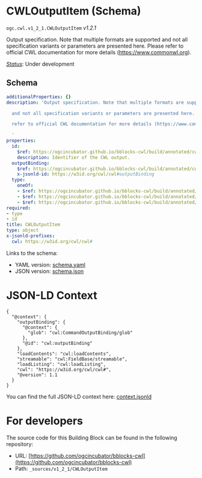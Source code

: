 
# CWLOutputItem (Schema)

`ogc.cwl.v1_2_1.CWLOutputItem` *v1.2.1*

Output specification. Note that multiple formats are supported
and not all specification variants or parameters are presented here. Please
refer to official CWL documentation for more details (https://www.commonwl.org).


[*Status*](http://www.opengis.net/def/status): Under development

## Schema

```yaml
additionalProperties: {}
description: 'Output specification. Note that multiple formats are supported

  and not all specification variants or parameters are presented here. Please

  refer to official CWL documentation for more details (https://www.commonwl.org).

  '
properties:
  id:
    $ref: https://ogcincubator.github.io/bblocks-cwl/build/annotated/cwl/v1_2_1/CWLIdentifier/schema.yaml
    description: Identifier of the CWL output.
  outputBinding:
    $ref: https://ogcincubator.github.io/bblocks-cwl/build/annotated/cwl/v1_2_1/OutputBinding/schema.yaml
    x-jsonld-id: https://w3id.org/cwl/cwl#outputBinding
  type:
    oneOf:
    - $ref: https://ogcincubator.github.io/bblocks-cwl/build/annotated/cwl/v1_2_1/CWLType/schema.yaml
    - $ref: https://ogcincubator.github.io/bblocks-cwl/build/annotated/cwl/v1_2_1/CWLOutputStdOut/schema.yaml
    - $ref: https://ogcincubator.github.io/bblocks-cwl/build/annotated/cwl/v1_2_1/CWLOutputStdErr/schema.yaml
required:
- type
- id
title: CWLOutputItem
type: object
x-jsonld-prefixes:
  cwl: https://w3id.org/cwl/cwl#

```

Links to the schema:

* YAML version: [schema.yaml](https://ogcincubator.github.io/bblocks-cwl/build/annotated/cwl/v1_2_1/CWLOutputItem/schema.json)
* JSON version: [schema.json](https://ogcincubator.github.io/bblocks-cwl/build/annotated/cwl/v1_2_1/CWLOutputItem/schema.yaml)


# JSON-LD Context

```jsonld
{
  "@context": {
    "outputBinding": {
      "@context": {
        "glob": "cwl:CommandOutputBinding/glob"
      },
      "@id": "cwl:outputBinding"
    },
    "loadContents": "cwl:loadContents",
    "streamable": "cwl:FieldBase/streamable",
    "loadListing": "cwl:loadListing",
    "cwl": "https://w3id.org/cwl/cwl#",
    "@version": 1.1
  }
}
```

You can find the full JSON-LD context here:
[context.jsonld](https://ogcincubator.github.io/bblocks-cwl/build/annotated/cwl/v1_2_1/CWLOutputItem/context.jsonld)


# For developers

The source code for this Building Block can be found in the following repository:

* URL: [https://github.com/ogcincubator/bblocks-cwl](https://github.com/ogcincubator/bblocks-cwl)
* Path: `_sources/v1_2_1/CWLOutputItem`

